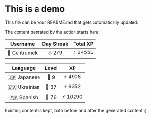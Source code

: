 # This is a demo

This file can be your README.md that gets automatically updated.

The content genrated by the action starts here:

<!--START_SECTION:duolingoStats-->
<!-- Automatically generated with https://github.com/centrumek/duolingo-readme-stats-->

| Username | Day Streak | Total XP |
|:---:|:---:|:---:|
| 👤 Centrumek | 🔥 279 | ⚡ 24550 |

| Language | Level | XP |
|:---:|:---:|:---:|
| 🇯🇵 Japanese | 👑 9 | ⚡ 4908 |
| 🇺🇦 Ukrainian | 👑 37 | ⚡ 9352 |
| 🇪🇸 Spanish | 👑 76 | ⚡ 10290 |

<!--END_SECTION:duolingoStats-->

Existing content is kept, both before and after the generated content :)